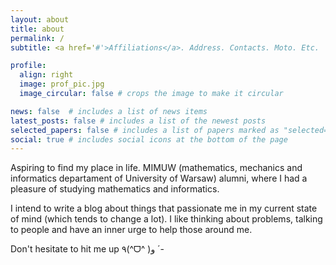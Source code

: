 ```yaml
---
layout: about
title: about
permalink: /
subtitle: <a href='#'>Affiliations</a>. Address. Contacts. Moto. Etc.

profile:
  align: right
  image: prof_pic.jpg
  image_circular: false # crops the image to make it circular

news: false  # includes a list of news items
latest_posts: false # includes a list of the newest posts
selected_papers: false # includes a list of papers marked as "selected={true}"
social: true # includes social icons at the bottom of the page
---
```


Aspiring to find my place in life. MIMUW (mathematics, mechanics and informatics departament of University of Warsaw) alumni, where I had a pleasure of studying mathematics and informatics.

I intend to write a blog about things that passionate me in my current state of mind (which tends to change a lot). I like thinking about problems, talking to people and have an inner urge to help those around me.

Don't hesitate to hit me up ٩(^ᗜ^ )و ´-